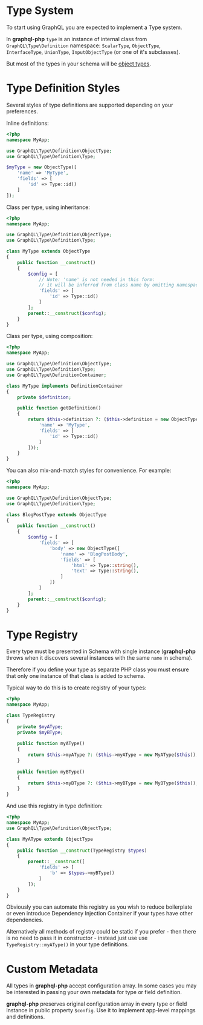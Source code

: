 # Type System
To start using GraphQL you are expected to implement a Type system. 

In **graphql-php** `type` is an instance of internal class from 
`GraphQL\Type\Definition` namespace: `ScalarType`, `ObjectType`, `InterfaceType`, 
`UnionType`, `InputObjectType` (or one of it's subclasses).

But most of the types in your schema will be [object types](/type-system/object-types/).

# Type Definition Styles
Several styles of type definitions are supported depending on your preferences.

Inline definitions:
```php
<?php
namespace MyApp;

use GraphQL\Type\Definition\ObjectType;
use GraphQL\Type\Definition\Type;

$myType = new ObjectType([
    'name' => 'MyType',
    'fields' => [
        'id' => Type::id()
    ]
]);
```

Class per type, using inheritance:
```php
<?php
namespace MyApp;

use GraphQL\Type\Definition\ObjectType;
use GraphQL\Type\Definition\Type;

class MyType extends ObjectType
{
    public function __construct()
    {
        $config = [
            // Note: 'name' is not needed in this form:
            // it will be inferred from class name by omitting namespace and dropping "Type" suffix
            'fields' => [
                'id' => Type::id()
            ]
        ];
        parent::__construct($config);
    }
}
```

Class per type, using composition:
```php
<?php
namespace MyApp;

use GraphQL\Type\Definition\ObjectType;
use GraphQL\Type\Definition\Type;
use GraphQL\Type\DefinitionContainer;

class MyType implements DefinitionContainer
{
    private $definition;

    public function getDefinition()
    {
        return $this->definition ?: ($this->definition = new ObjectType([
            'name' => 'MyType',
            'fields' => [
                'id' => Type::id()
            ]
        ]));
    }
}
```

You can also mix-and-match styles for convenience. For example:
```php
<?php
namespace MyApp;

use GraphQL\Type\Definition\ObjectType;
use GraphQL\Type\Definition\Type;

class BlogPostType extends ObjectType
{
    public function __construct()
    {
        $config = [
            'fields' => [
                'body' => new ObjectType([
                    'name' => 'BlogPostBody',
                    'fields' => [
                        'html' => Type::string(),
                        'text' => Type::string(),
                    ]
                ])
            ]
        ];
        parent::__construct($config);
    }
}
```

# Type Registry
Every type must be presented in Schema with single instance (**graphql-php** 
throws when it discovers several instances with the same `name` in schema).

Therefore if you define your type as separate PHP class you must ensure that only one 
instance of that class is added to schema.

Typical way to do this is to create registry of your types:

```php
<?php
namespace MyApp;

class TypeRegistry
{
    private $myAType;
    private $myBType;
    
    public function myAType()
    {
        return $this->myAType ?: ($this->myAType = new MyAType($this));
    }
    
    public function myBType()
    {
        return $this->myBType ?: ($this->myBType = new MyBType($this));
    }
}
```
And use this registry in type definition:

```php
<?php
namespace MyApp;
use GraphQL\Type\Definition\ObjectType;

class MyAType extends ObjectType
{
    public function __construct(TypeRegistry $types) 
    {
        parent::__construct([
            'fields' => [
                'b' => $types->myBType()                
            ]
        ]);
    }
}
```
Obviously you can automate this registry as you wish to reduce boilerplate or even 
introduce Dependency Injection Container if your types have other dependencies.

Alternatively all methods of registry could be static if you prefer - then there is no need
to pass it in constructor - instead just use use `TypeRegistry::myAType()` in your type definitions.

# Custom Metadata
All types in **graphql-php** accept configuration array. In some cases you may be interested in 
passing your own metadata for type or field definition.

**graphql-php** preserves original configuration array in every type or field instance in 
public property `$config`. Use it to implement app-level mappings and definitions.
